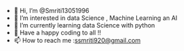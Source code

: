 - 👋 Hi, I’m @Smriti13051996
- 👀 I’m interested in data Science , Machine Learning an AI
- 🌱 I’m currently learning data Science with python
- 💞️ Have a happy coding to all !!
- 📫 How to reach me :ssmriti920@gmail.com

<!---
Smriti13051996/Smriti13051996 is a ✨ special ✨ repository because its `README.md` (this file) appears on your GitHub profile.
You can click the Preview link to take a look at your changes.
--->
